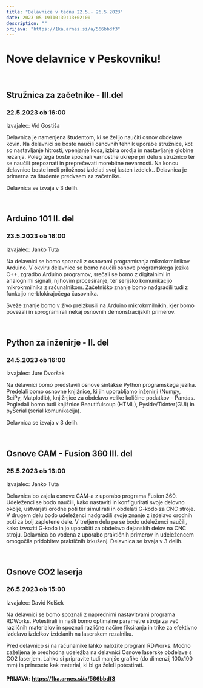 ```yaml
---
title: "Delavnice v tednu 22.5.- 26.5.2023" 
date: 2023-05-19T10:39:13+02:00
description: ""
prijava: "https://1ka.arnes.si/a/566bbdf3"
---
```

# Nove delavnice v Peskovniku!

&nbsp;
&nbsp;
## Stružnica za začetnike - III.del	
### 22.5.2023 ob 16:00
Izvajalec: Vid Gostiša

Delavnica je namenjena študentom, ki se želijo naučiti osnov obdelave kovin. Na delavnici se boste naučili osnovnih tehnik uporabe stružnice, kot so nastavljanje hitrosti, vpenjanje kosa, izbira orodja in nastavljanje globine rezanja. Poleg tega boste spoznali varnostne ukrepe pri delu s stružnico ter se naučili prepoznati in preprečevati morebitne nevarnosti. Na koncu delavnice boste imeli priložnost izdelati svoj lasten izdelek.. Delavnica je primerna za študente predvsem za začetnike.  

Delavnica se izvaja v 3 delih.

&nbsp;
&nbsp;
## Arduino 101 II. del
### 23.5.2023 ob 16:00
Izvajalec: Janko Tuta

Na delavnici se bomo spoznali z osnovami programiranja mikrokrmilnikov Arduino. 
V okviru delavnice se bomo naučili osnove programskega jezika C++, zgradbo Arduino programov, srečali se bomo z digitalnimi in analognimi signali, njihovim procesiranje, ter serijsko komunikacijo mikrokrmilnika z računalnikom. Začetniško znanje bomo nadgradili tudi z funkcijo ne-blokirajočega časovnika.

Sveže znanje bomo v živo preizkusili na Arduino mikrokrmilnikih, kjer bomo povezali in sprogramirali nekaj osnovnih demonstracijskih primerov.  

&nbsp;
&nbsp;
## Python za inženirje - II. del	
### 24.5.2023 ob 16:00
Izvajalec: Jure Dvoršak

Na delavnici bomo predstavili osnove sintakse Python programskega jezika. Predelali bomo osnovne knjižnice, ki jih uporabljamo inženirji (Numpy, SciPy, Matplotlib), knjižnjice za obdelavo velike količine podatkov - Pandas.
Pogledali bomo tudi knjižnice Beautifulsoup (HTML), Pyside/Tkinter(GUI) in  pySerial (serial komunikacija).

Delavnica se izvaja v 3 delih.

&nbsp;
&nbsp;
## Osnove CAM - Fusion 360 III. del
### 25.5.2023 ob 16:00
Izvajalec: 	Janko Tuta

Delavnica bo zajela osnove CAM-a z uporabo programa Fusion 360. Udeleženci se bodo naučili, kako nastaviti in konfigurirati svoje delovno okolje, ustvarjati orodne poti ter simulirati in obdelati G-kodo za CNC stroje.
V drugem delu bodo udeleženci nadgradili svoje znanje z izdelavo orodnih poti za bolj zapletene dele.
V tretjem delu pa se bodo udeleženci naučili, kako izvoziti G-kodo in jo uporabiti za obdelavo dejanskih delov na CNC stroju. Delavnica bo vodena z uporabo praktičnih primerov in udeležencem omogočila pridobitev praktičnih izkušenj.
Delavnica se izvaja v 3 delih.

&nbsp;
&nbsp;
## Osnove CO2 laserja
### 26.5.2023 ob 15:00
Izvajalec: David Kolšek 

Na delavnici se bomo spoznali z naprednimi nastavitvami programa RDWorks. Potestirali in našli bomo optimalne parametre stroja za več različnih materialov in spoznali različne načine fiksiranja in trike za efektivno izdelavo izdelkov izdelanih na laserskem rezalniku.

Pred delavnico si na računalnike lahko naložite program RDWorks. Močno zaželjena je predhodna udeležba na delavnici Osnove laserske obdelave s CO2 laserjem. Lahko si pripravite tudi manjše grafike (do dimenzij 100x100 mm) in prinesete kak material, ki bi ga želeli potestirati.

####  PRIJAVA: https://1ka.arnes.si/a/566bbdf3